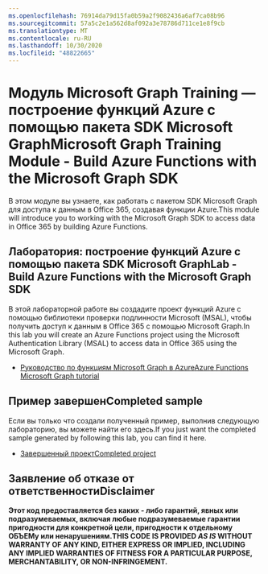 ```yaml
---
ms.openlocfilehash: 76914da79d15fa0b59a2f9082436a6af7ca08b96
ms.sourcegitcommit: 57a5c2e1a562d8af092a3e78786d711ce1e8f9cb
ms.translationtype: MT
ms.contentlocale: ru-RU
ms.lasthandoff: 10/30/2020
ms.locfileid: "48822665"
---
```

# <a name="microsoft-graph-training-module---build-azure-functions-with-the-microsoft-graph-sdk"></a><span data-ttu-id="a5f84-101">Модуль Microsoft Graph Training — построение функций Azure с помощью пакета SDK Microsoft Graph</span><span class="sxs-lookup"><span data-stu-id="a5f84-101">Microsoft Graph Training Module - Build Azure Functions with the Microsoft Graph SDK</span></span>

<span data-ttu-id="a5f84-102">В этом модуле вы узнаете, как работать с пакетом SDK Microsoft Graph для доступа к данным в Office 365, создавая функции Azure.</span><span class="sxs-lookup"><span data-stu-id="a5f84-102">This module will introduce you to working with the Microsoft Graph SDK to access data in Office 365 by building Azure Functions.</span></span>

## <a name="lab---build-azure-functions-with-the-microsoft-graph-sdk"></a><span data-ttu-id="a5f84-103">Лаборатория: построение функций Azure с помощью пакета SDK Microsoft Graph</span><span class="sxs-lookup"><span data-stu-id="a5f84-103">Lab - Build Azure Functions with the Microsoft Graph SDK</span></span>

<span data-ttu-id="a5f84-104">В этой лабораторной работе вы создадите проект функций Azure с помощью библиотеки проверки подлинности Microsoft (MSAL), чтобы получить доступ к данным в Office 365 с помощью Microsoft Graph.</span><span class="sxs-lookup"><span data-stu-id="a5f84-104">In this lab you will create an Azure Functions project using the Microsoft Authentication Library (MSAL) to access data in Office 365 using the Microsoft Graph.</span></span>

- [<span data-ttu-id="a5f84-105">Руководство по функциям Microsoft Graph в Azure</span><span class="sxs-lookup"><span data-stu-id="a5f84-105">Azure Functions Microsoft Graph tutorial</span></span>](https://docs.microsoft.com/graph/tutorials/azure-functions)

## <a name="completed-sample"></a><span data-ttu-id="a5f84-106">Пример завершен</span><span class="sxs-lookup"><span data-stu-id="a5f84-106">Completed sample</span></span>

<span data-ttu-id="a5f84-107">Если вы только что создали полученный пример, выполнив следующую лабораторию, вы можете найти его здесь.</span><span class="sxs-lookup"><span data-stu-id="a5f84-107">If you just want the completed sample generated by following this lab, you can find it here.</span></span>

- [<span data-ttu-id="a5f84-108">Завершенный проект</span><span class="sxs-lookup"><span data-stu-id="a5f84-108">Completed project</span></span>](demo)

## <a name="disclaimer"></a><span data-ttu-id="a5f84-109">Заявление об отказе от ответственности</span><span class="sxs-lookup"><span data-stu-id="a5f84-109">Disclaimer</span></span>

<span data-ttu-id="a5f84-110">**Этот код предоставляется без каких _-_ либо гарантий, явных или подразумеваемых, включая любые подразумеваемые гарантии пригодности для конкретной цели, пригодности к отдельному ОБЪЕМу или ненарушениям.**</span><span class="sxs-lookup"><span data-stu-id="a5f84-110">**THIS CODE IS PROVIDED _AS IS_ WITHOUT WARRANTY OF ANY KIND, EITHER EXPRESS OR IMPLIED, INCLUDING ANY IMPLIED WARRANTIES OF FITNESS FOR A PARTICULAR PURPOSE, MERCHANTABILITY, OR NON-INFRINGEMENT.**</span></span>
